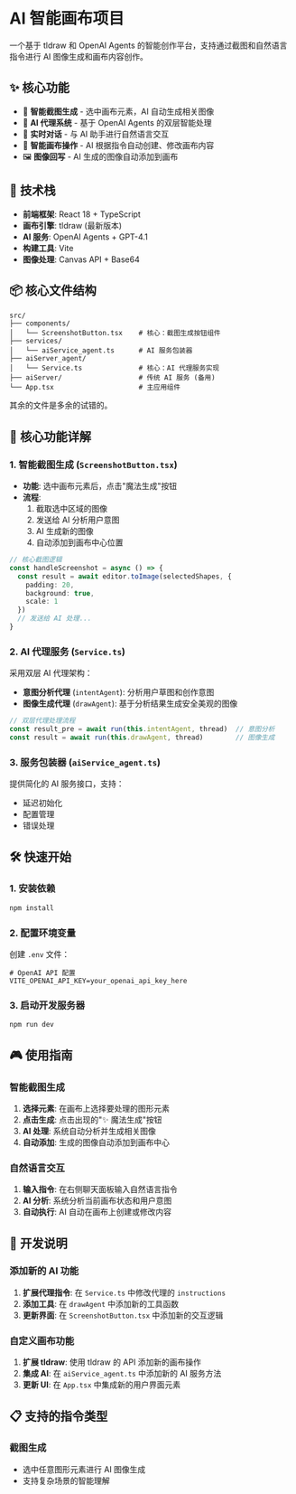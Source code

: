 # AI 智能画布项目

一个基于 tldraw 和 OpenAI Agents 的智能创作平台，支持通过截图和自然语言指令进行 AI 图像生成和画布内容创作。

## ✨ 核心功能

- 🎨 **智能截图生成** - 选中画布元素，AI 自动生成相关图像
- 🤖 **AI 代理系统** - 基于 OpenAI Agents 的双层智能处理
- 💬 **实时对话** - 与 AI 助手进行自然语言交互
- 🔄 **智能画布操作** - AI 根据指令自动创建、修改画布内容
- 🖼️ **图像回写** - AI 生成的图像自动添加到画布

## 🚀 技术栈

- **前端框架**: React 18 + TypeScript
- **画布引擎**: tldraw (最新版本)
- **AI 服务**: OpenAI Agents + GPT-4.1
- **构建工具**: Vite
- **图像处理**: Canvas API + Base64

## 📦 核心文件结构

```
src/
├── components/
│   └── ScreenshotButton.tsx    # 核心：截图生成按钮组件
├── services/
│   └── aiService_agent.ts      # AI 服务包装器
├── aiServer_agent/
│   └── Service.ts              # 核心：AI 代理服务实现
├── aiServer/                   # 传统 AI 服务 (备用)
└── App.tsx                     # 主应用组件
```
其余的文件是多余的试错的。

## 🎯 核心功能详解

### 1. 智能截图生成 (`ScreenshotButton.tsx`)

- **功能**: 选中画布元素后，点击"魔法生成"按钮
- **流程**: 
  1. 截取选中区域的图像
  2. 发送给 AI 分析用户意图
  3. AI 生成新的图像
  4. 自动添加到画布中心位置

```typescript
// 核心截图逻辑
const handleScreenshot = async () => {
  const result = await editor.toImage(selectedShapes, {
    padding: 20,
    background: true,
    scale: 1
  })
  // 发送给 AI 处理...
}
```

### 2. AI 代理服务 (`Service.ts`)

采用双层 AI 代理架构：

- **意图分析代理** (`intentAgent`): 分析用户草图和创作意图
- **图像生成代理** (`drawAgent`): 基于分析结果生成安全美观的图像

```typescript
// 双层代理处理流程
const result_pre = await run(this.intentAgent, thread)  // 意图分析
const result = await run(this.drawAgent, thread)        // 图像生成
```

### 3. 服务包装器 (`aiService_agent.ts`)

提供简化的 AI 服务接口，支持：
- 延迟初始化
- 配置管理
- 错误处理

## 🛠️ 快速开始

### 1. 安装依赖

```bash
npm install
```

### 2. 配置环境变量

创建 `.env` 文件：

```env
# OpenAI API 配置
VITE_OPENAI_API_KEY=your_openai_api_key_here
```

### 3. 启动开发服务器

```bash
npm run dev
```

## 🎮 使用指南

### 智能截图生成

1. **选择元素**: 在画布上选择要处理的图形元素
2. **点击生成**: 点击出现的"✨ 魔法生成"按钮
3. **AI 处理**: 系统自动分析并生成相关图像
4. **自动添加**: 生成的图像自动添加到画布中心

### 自然语言交互

1. **输入指令**: 在右侧聊天面板输入自然语言指令
2. **AI 分析**: 系统分析当前画布状态和用户意图
3. **自动执行**: AI 自动在画布上创建或修改内容

## 🔧 开发说明

### 添加新的 AI 功能

1. **扩展代理指令**: 在 `Service.ts` 中修改代理的 `instructions`
2. **添加工具**: 在 `drawAgent` 中添加新的工具函数
3. **更新界面**: 在 `ScreenshotButton.tsx` 中添加新的交互逻辑

### 自定义画布功能

1. **扩展 tldraw**: 使用 tldraw 的 API 添加新的画布操作
2. **集成 AI**: 在 `aiService_agent.ts` 中添加新的 AI 服务方法
3. **更新 UI**: 在 `App.tsx` 中集成新的用户界面元素

## 📋 支持的指令类型

### 截图生成
- 选中任意图形元素进行 AI 图像生成
- 支持复杂场景的智能理解